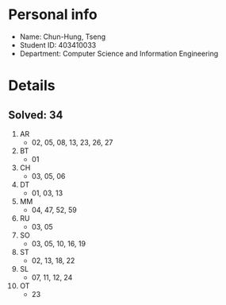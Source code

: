 # Personal info

* Name: Chun-Hung, Tseng
* Student ID: 403410033
* Department: Computer Science and Information Engineering

# Details

## Solved: 34

1. AR
    * 02, 05, 08, 13, 23, 26, 27
2. BT
    * 01
3. CH
    * 03, 05, 06
4. DT
    * 01, 03, 13
5. MM
    * 04, 47, 52, 59
6. RU
    * 03, 05
7. SO
    * 03, 05, 10, 16, 19
8. ST
    * 02, 13, 18, 22
9. SL
    * 07, 11, 12, 24
10. OT
    * 23
